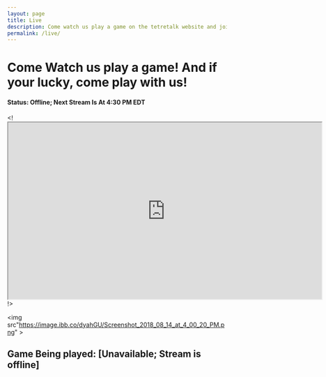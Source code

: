 ```yaml
---
layout: page
title: Live
description: Come watch us play a game on the tetretalk website and join us in the game to be in the stream!
permalink: /live/
---
```



# Come Watch us play a game! And if your lucky, come play with us!


#### Status: Offline; Next Stream Is At 4:30 PM EDT



<! <iframe id="ytplayer" type="text/html" width="720" height="405" src="https://www.youtube.com/embed/l4bDVq-nP-0?modestbranding=1&amp;autohide=1&amp;showinfo=0&amp;controls=0&amp;rel=0&amp;enablejsapi=1&amp;autoplay=1&amp;fs=1&amp;mute=1&amp;iv_load_policy=3"> </iframe> !>

<img src"https://image.ibb.co/dyahGU/Screenshot_2018_08_14_at_4_00_20_PM.png" >

## Game Being played: [Unavailable; Stream is offline]


